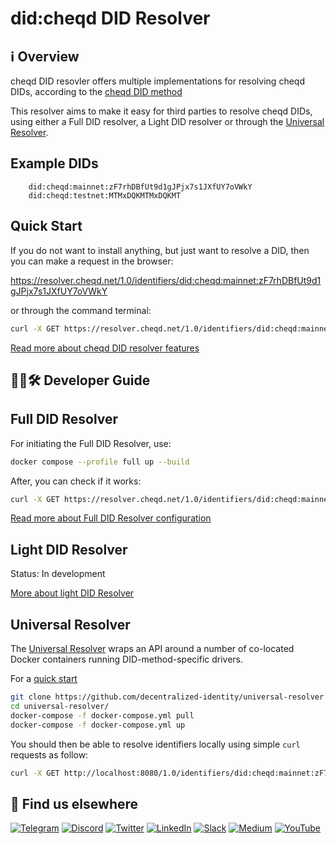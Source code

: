# did:cheqd DID Resolver

## ℹ️ Overview

cheqd DID resovler offers multiple implementations for resolving cheqd DIDs, according to the [cheqd DID method](https://docs.cheqd.io/node/architecture/adr-list/adr-002-cheqd-did-method#:~:text=Summary,on%20the%20Cosmos%20blockchain%20framework.)

This resolver aims to make it easy for third parties to resolve cheqd DIDs, using either a Full DID resolver, a Light DID resolver or through the [Universal Resolver](https://github.com/decentralized-identity/universal-resolver).

## Example DIDs

```commandline
    did:cheqd:mainnet:zF7rhDBfUt9d1gJPjx7s1JXfUY7oVWkY
    did:cheqd:testnet:MTMxDQKMTMxDQKMT
```

## Quick Start

If you do not want to install anything, but just want to resolve a DID, then you can make a request in the browser:

<https://resolver.cheqd.net/1.0/identifiers/did:cheqd:mainnet:zF7rhDBfUt9d1gJPjx7s1JXfUY7oVWkY>

or through the command terminal:

```bash
curl -X GET https://resolver.cheqd.net/1.0/identifiers/did:cheqd:mainnet:zF7rhDBfUt9d1gJPjx7s1JXfUY7oVWkY
```

[Read more about cheqd DID resolver features](https://github.com/cheqd/identity-docs/blob/main/tutorials/resolver/using-cheqd-universal-resolver-driver.md)

## 🧑‍💻🛠 Developer Guide

## Full DID Resolver

For initiating the Full DID Resolver, use:

```bash
docker compose --profile full up --build
```

After, you can check if it works:

```bash
curl -X GET https://resolver.cheqd.net/1.0/identifiers/did:cheqd:mainnet:zF7rhDBfUt9d1gJPjx7s1JXfUY7oVWkY
```

[Read more about Full DID Resolver configuration](https://github.com/cheqd/identity-docs/blob/main/tutorials/resolver/using-full-cheqd-did-resolver.md)

## Light DID Resolver

Status: In development

[More about light DID Resolver](https://github.com/cheqd/identity-docs/blob/main/tutorials/resolver/using-light-cheqd-did-resolver.md)

## Universal Resolver

The [Universal Resolver](https://github.com/decentralized-identity/universal-resolver) wraps an API around a number of co-located Docker containers running DID-method-specific drivers.

For a [quick start](https://github.com/decentralized-identity/universal-resolver#quick-start)

```bash
git clone https://github.com/decentralized-identity/universal-resolver
cd universal-resolver/
docker-compose -f docker-compose.yml pull
docker-compose -f docker-compose.yml up
```

You should then be able to resolve identifiers locally using simple `curl` requests as follow:

```bash
curl -X GET http://localhost:8080/1.0/identifiers/did:cheqd:mainnet:zF7rhDBfUt9d1gJPjx7s1JXfUY7oVWkY
```

## 🙋 Find us elsewhere

[![Telegram](https://img.shields.io/badge/Telegram-2CA5E0?style=for-the-badge&logo=telegram&logoColor=white)](https://t.me/cheqd) [![Discord](https://img.shields.io/badge/Discord-7289DA?style=for-the-badge&logo=discord&logoColor=white)](http://cheqd.link/discord-github) [![Twitter](https://img.shields.io/badge/Twitter-1DA1F2?style=for-the-badge&logo=twitter&logoColor=white)](https://twitter.com/intent/follow?screen_name=cheqd_io) [![LinkedIn](https://img.shields.io/badge/LinkedIn-0077B5?style=for-the-badge&logo=linkedin&logoColor=white)](http://cheqd.link/linkedin) [![Slack](https://img.shields.io/badge/Slack-4A154B?style=for-the-badge&logo=slack&logoColor=white)](http://cheqd.link/join-cheqd-slack) [![Medium](https://img.shields.io/badge/Medium-12100E?style=for-the-badge&logo=medium&logoColor=white)](https://blog.cheqd.io) [![YouTube](https://img.shields.io/badge/YouTube-FF0000?style=for-the-badge&logo=youtube&logoColor=white)](https://www.youtube.com/channel/UCBUGvvH6t3BAYo5u41hJPzw/)
